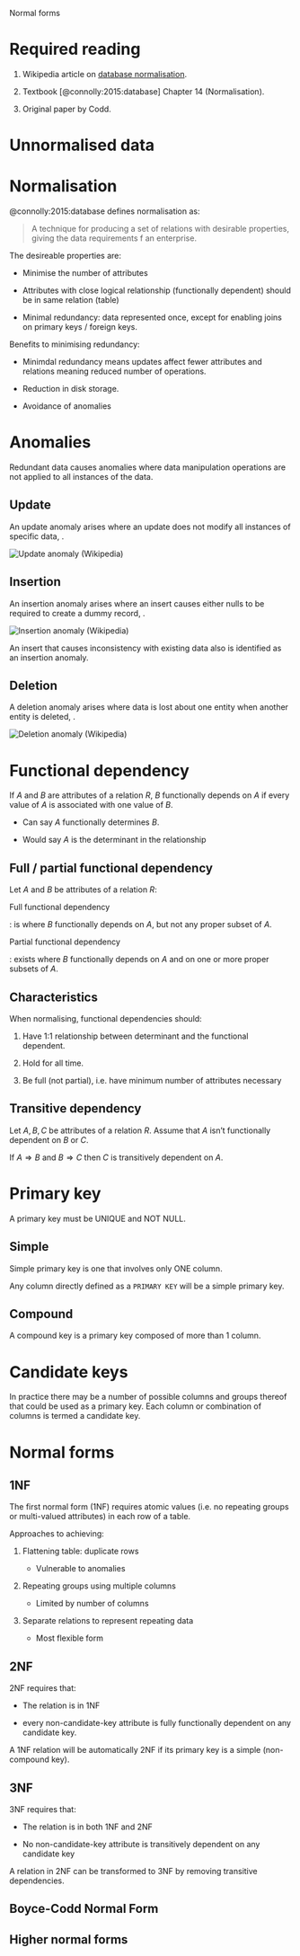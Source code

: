 Normal forms

Required reading
================

1.  Wikipedia article on [database
    normalisation](https://en.wikipedia.org/wiki/Database_normalization).

2.  Textbook [@connolly:2015:database] Chapter 14 (Normalisation).

3.  Original paper by Codd.

Unnormalised data
=================

Normalisation
=============

@connolly:2015:database defines normalisation as:

> A technique for producing a set of relations with desirable
> properties, giving the data requirements f an enterprise.

The desireable properties are:

-   Minimise the number of attributes

-   Attributes with close logical relationship (functionally dependent)
    should be in same relation (table)

-   Minimal redundancy: data represented once, except for enabling joins
    on primary keys / foreign keys.

Benefits to minimising redundancy:

-   Minimdal redundancy means updates affect fewer attributes and
    relations meaning reduced number of operations.

-   Reduction in disk storage.

-   Avoidance of anomalies

Anomalies
=========

Redundant data causes anomalies where data manipulation operations are
not applied to all instances of the data.

Update
------

An update anomaly arises where an update does not modify all instances
of specific data, .

![Update anomaly (Wikipedia)<span
data-label="fig:update-anomaly"></span>](update_anomaly)

Insertion
---------

An insertion anomaly arises where an insert causes either nulls to be
required to create a dummy record, .

![Insertion anomaly (Wikipedia)<span
data-label="fig:insertion-anomaly"></span>](insertion_anomaly)

An insert that causes inconsistency with existing data also is
identified as an insertion anomaly.

Deletion
--------

A deletion anomaly arises where data is lost about one entity when
another entity is deleted, .

![Deletion anomaly (Wikipedia)<span
data-label="fig:deletion-anomaly"></span>](deletion_anomaly)

Functional dependency
=====================

If $A$ and $B$ are attributes of a relation $R$, $B$ functionally
depends on $A$ if every value of $A$ is associated with one value of
$B$.

-   Can say $A$ functionally determines $B$.

-   Would say $A$ is the determinant in the relationship

Full / partial functional dependency
------------------------------------

Let $A$ and $B$ be attributes of a relation $R$:

Full functional dependency

:   is where $B$ functionally depends on $A$, but not any proper subset
    of $A$.

Partial functional dependency

:   exists where $B$ functionally depends on $A$ and on one or more
    proper subsets of $A$.

Characteristics
---------------

When normalising, functional dependencies should:

1.  Have 1:1 relationship between determinant and the
    functional dependent.

2.  Hold for all time.

3.  Be full (not partial), i.e. have minimum number of attributes
    necessary

Transitive dependency
---------------------

Let $A, B, C$ be attributes of a relation $R$. Assume that $A$ isn’t
functionally dependent on $B$ or $C$.

If $A \Rightarrow B$ and $B \Rightarrow C$ then $C$ is transitively
dependent on $A$.


Primary key
===========

A primary key must be UNIQUE and NOT NULL.

Simple
------

Simple primary key is one that involves only ONE column.

Any column directly defined as a `PRIMARY KEY` will be a simple primary key.


Compound
--------

A compound key is a primary key composed of more than 1 column.


Candidate keys
==============

In practice there may be a number of possible columns and groups thereof that could be used as a primary key.
Each column or combination of columns is termed a candidate key.


Normal forms
============

1NF
---

The first normal form (1NF) requires atomic values (i.e. no repeating
groups or multi-valued attributes) in each row of a table.

Approaches to achieving:

1.  Flattening table: duplicate rows

    -   Vulnerable to anomalies

2.  Repeating groups using multiple columns

    -   Limited by number of columns

3.  Separate relations to represent repeating data

    -   Most flexible form

2NF
---

2NF requires that:

-   The relation is in 1NF

-   every non-candidate-key attribute is fully functionally dependent on
    any candidate key.

A 1NF relation will be automatically 2NF if its primary key is a simple
(non-compound key).

3NF
---

3NF requires that:

-   The relation is in both 1NF and 2NF

-   No non-candidate-key attribute is transitively dependent on any
    candidate key

A relation in 2NF can be transformed to 3NF by removing transitive
dependencies.

Boyce-Codd Normal Form
----------------------

Higher normal forms
-------------------
